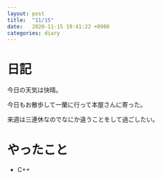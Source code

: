 ```yaml
---
layout: post
title:  "11/15"
date:   2020-11-15 19:41:22 +0900
categories: diary
---
```

# 日記

今日の天気は快晴。

今日もお散歩して一蘭に行って本屋さんに寄った。

来週は三連休なのでなにか違うことをして過ごしたい。

# やったこと

- C++